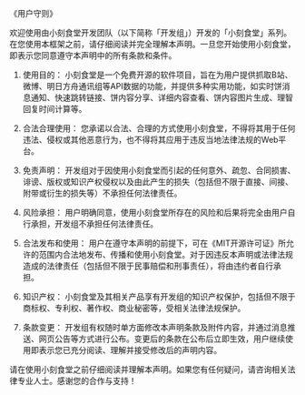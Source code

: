 《用户守则》

欢迎使用由小刻食堂开发团队（以下简称「开发组」）开发的「小刻食堂」系列。在您使用本框架之前，请仔细阅读并完全理解本声明。一旦您开始使用小刻食堂，即表示您同意遵守本声明中的所有条款和条件。

1. 使用目的： 小刻食堂是一个免费开源的软件项目，旨在为用户提供抓取B站、微博、明日方舟通讯组等API数据的功能，并提供多种实用功能，如实时饼消息通知、快速跳转链接、饼内容分享、详细内容查看、饼内容图片生成、理智回复时间计算等。

2. 合法合理使用： 您承诺以合法、合理的方式使用小刻食堂，不得将其用于任何违法、侵权或其他恶意行为，也不得将其应用于违反当地法律法规的Web平台。

3. 免责声明： 开发组对于因使用小刻食堂而引起的任何意外、疏忽、合同损害、诽谤、版权或知识产权侵权以及由此产生的损失（包括但不限于直接、间接、附带或衍生的损失等）不承担任何法律责任。

4. 风险承担： 用户明确同意，使用小刻食堂所存在的风险和后果将完全由用户自行承担，开发组不承担任何法律责任。

5. 合法发布和使用： 用户在遵守本声明的前提下，可在《MIT开源许可证》所允许的范围内合法地发布、传播和使用小刻食堂。对于因违反本声明或法律法规造成的法律责任（包括但不限于民事赔偿和刑事责任），将由违约者自行承担。

6. 知识产权： 小刻食堂及其相关产品享有开发组的知识产权保护，包括但不限于商标权、专利权、著作权、商业秘密等，受相关法律法规保护。

7. 条款变更： 开发组有权随时单方面修改本声明条款及附件内容，并通过消息推送、网页公告等方式进行公布。变更后的条款在公布后立即生效，用户继续使用即表示您已充分阅读、理解并接受修改后的声明内容。

请在使用小刻食堂之前仔细阅读并理解本声明。如果您有任何疑问，请咨询相关法律专业人士。感谢您的合作与支持！
